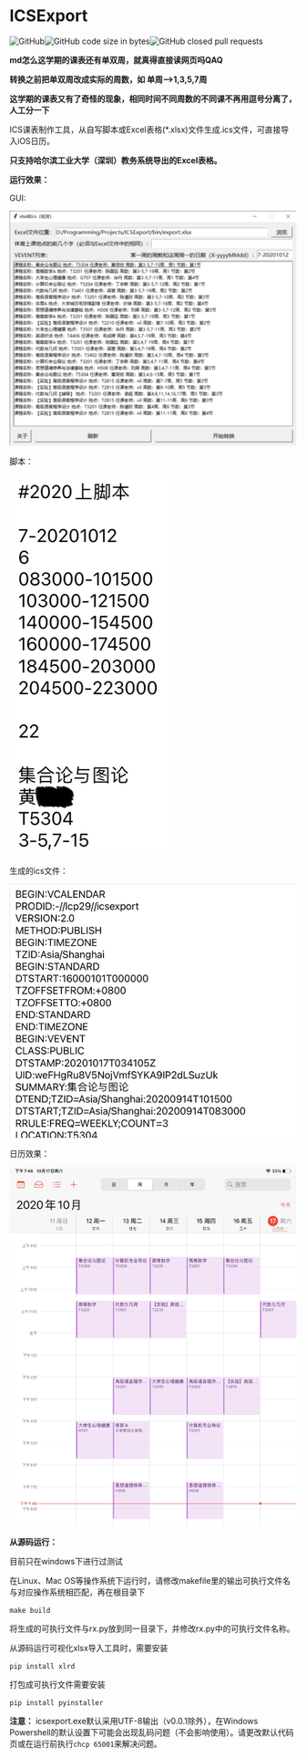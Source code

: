 # ICSExport

![GitHub](https://img.shields.io/github/license/lcp29/ICSExport)![GitHub code size in bytes](https://img.shields.io/github/languages/code-size/lcp29/icsexport)![GitHub closed pull requests](https://img.shields.io/github/issues-pr-closed/lcp29/icsexport)

**md怎么这学期的课表还有单双周，就真得直接读网页吗QAQ**

**转换之前把单双周改成实际的周数，如 单周-->1,3,5,7周**

**这学期的课表又有了奇怪的现象，相同时间不同周数的不同课不再用逗号分离了，人工分一下**

ICS课表制作工具，从自写脚本或Excel表格(*.xlsx)文件生成.ics文件，可直接导入iOS日历。

**只支持哈尔滨工业大学（深圳）教务系统导出的Excel表格。**

**运行效果：**

GUI:

![](/doc/img/gui.png)

脚本：

![](/doc/img/script.png)

生成的ics文件：

![](/doc/img/ics.png)

日历效果：

![](/doc/img/calendar.png)

**从源码运行：**

目前只在windows下进行过测试

在Linux、Mac OS等操作系统下运行时，请修改makefile里的输出可执行文件名与对应操作系统相匹配，再在根目录下

```
make build
```

将生成的可执行文件与rx.py放到同一目录下，并修改rx.py中的可执行文件名称。

从源码运行可视化xlsx导入工具时，需要安装

```
pip install xlrd
```

打包成可执行文件需要安装

```
pip install pyinstaller
```

**注意：** icsexport.exe默认采用UTF-8输出（v0.0.1除外），在Windows Powershell的默认设置下可能会出现乱码问题（不会影响使用）。请更改默认代码页或在运行前执行`chcp 65001`来解决问题。

